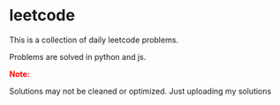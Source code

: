 # leetcode
<p>This is a collection of daily leetcode problems.</p>
<p>Problems are solved in python and js.</p>
<strong style="color:red">Note:</strong>
<p>Solutions may not be cleaned or optimized. Just uploading my solutions</p>